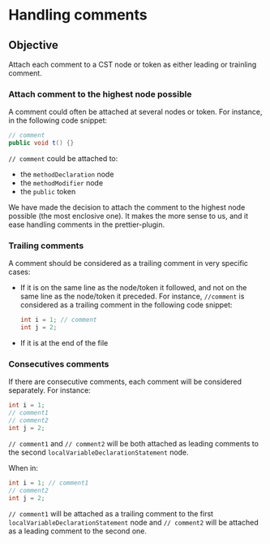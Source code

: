 # Handling comments

## Objective

Attach each comment to a CST node or token as either leading or trainling comment.

### Attach comment to the highest node possible

A comment could often be attached at several nodes or token. For instance, in the following code snippet:

```java
// comment
public void t() {}
```

`// comment` could be attached to:

- the `methodDeclaration` node
- the `methodModifier` node
- the `public` token

We have made the decision to attach the comment to the highest node possible (the most enclosive one). It makes the more sense to us, and it ease handling comments in the prettier-plugin.

### Trailing comments

A comment should be considered as a trailing comment in very specific cases:

- If it is on the same line as the node/token it followed, and not on the same line as the node/token it preceded. For instance, `//comment` is considered as a trailing comment in the following code snippet:

  ```java
  int i = 1; // comment
  int j = 2;
  ```

- If it is at the end of the file

### Consecutives comments

If there are consecutive comments, each comment will be considered separately. For instance:

```java
int i = 1;
// comment1
// comment2
int j = 2;
```

`// comment1` and `// comment2` will be both attached as leading comments to the second `localVariableDeclarationStatement` node.

When in:

```java
int i = 1; // comment1
// comment2
int j = 2;
```

`// comment1` will be attached as a trailing comment to the first `localVariableDeclarationStatement` node and `// comment2` will be attached as a leading comment to the second one.
